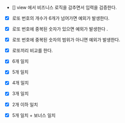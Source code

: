 - [] view 에서 비즈니스 로직을 감추면서 입력을 검증한다.

- [x] 로또 번호의 개수가 6개가 넘어가면 예외가 발생한다.
- [x] 로또 번호에 중복된 숫자가 있으면 예외가 발생한다 .
- [x] 로또 번호에 중복된 숫자의 범위가 아니면 예외가 발생한다.

- [x] 로또끼리 비교를 한다.
- [x] 6개 일치
- [x] 5개 일치
- [x] 4개 일치
- [x] 3개 일치
- [x] 2개 이하 일치

- [x] 5개 일치 + 보너스 일치
